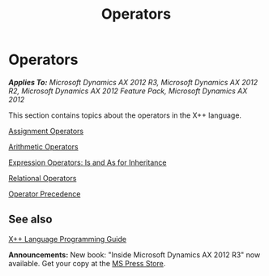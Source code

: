 ﻿---
title: Operators
TOCTitle: Operators
ms:assetid: 149022ed-ae0f-4d01-8a75-8561a2a4f1e6
ms:mtpsurl: https://msdn.microsoft.com/en-us/library/Aa598310(v=AX.60)
ms:contentKeyID: 35240604
ms.date: 05/18/2015
mtps_version: v=AX.60
---

# Operators 


_**Applies To:** Microsoft Dynamics AX 2012 R3, Microsoft Dynamics AX 2012 R2, Microsoft Dynamics AX 2012 Feature Pack, Microsoft Dynamics AX 2012_

This section contains topics about the operators in the X++ language.

[Assignment Operators](assignment-operators.md)

[Arithmetic Operators](arithmetic-operators.md)

[Expression Operators: Is and As for Inheritance](expression-operators-is-and-as-for-inheritance.md)

[Relational Operators](relational-operators.md)

[Operator Precedence](operator-precedence.md)

## See also

[X++ Language Programming Guide](x-language-programming-guide.md)

  
**Announcements:** New book: "Inside Microsoft Dynamics AX 2012 R3" now available. Get your copy at the [MS Press Store](https://www.microsoftpressstore.com/store/inside-microsoft-dynamics-ax-2012-r3-9780735685109).

